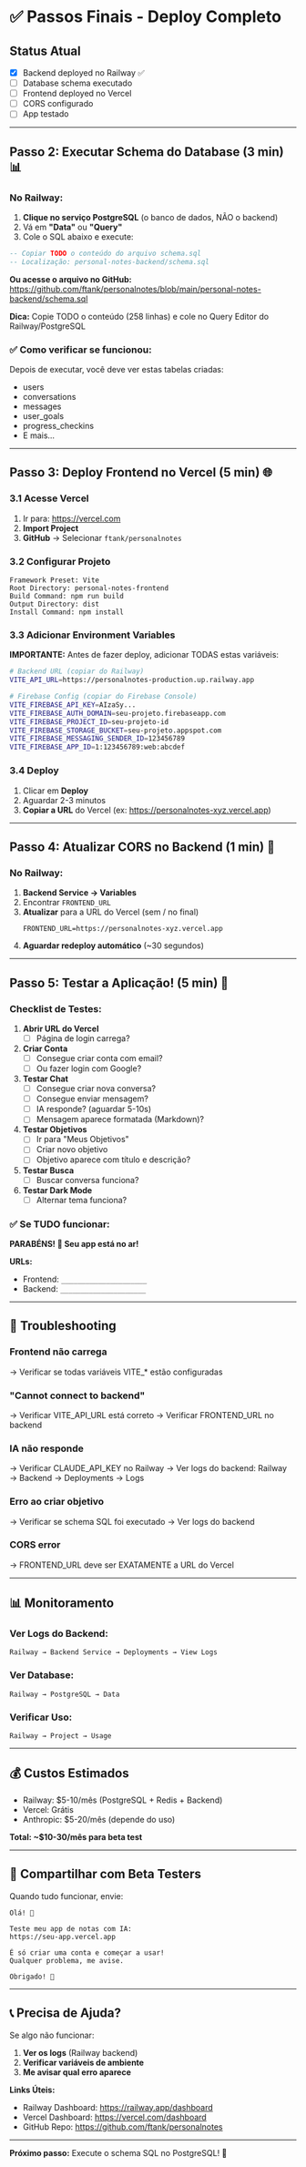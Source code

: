 # ✅ Passos Finais - Deploy Completo

## Status Atual
- [x] Backend deployed no Railway ✅
- [ ] Database schema executado
- [ ] Frontend deployed no Vercel
- [ ] CORS configurado
- [ ] App testado

---

## Passo 2: Executar Schema do Database (3 min) 📊

### No Railway:

1. **Clique no serviço PostgreSQL** (o banco de dados, NÃO o backend)
2. Vá em **"Data"** ou **"Query"**
3. Cole o SQL abaixo e execute:

```sql
-- Copiar TODO o conteúdo do arquivo schema.sql
-- Localização: personal-notes-backend/schema.sql
```

**Ou acesse o arquivo no GitHub:**
https://github.com/ftank/personalnotes/blob/main/personal-notes-backend/schema.sql

**Dica:** Copie TODO o conteúdo (258 linhas) e cole no Query Editor do Railway/PostgreSQL

### ✅ Como verificar se funcionou:

Depois de executar, você deve ver estas tabelas criadas:
- users
- conversations
- messages
- user_goals
- progress_checkins
- E mais...

---

## Passo 3: Deploy Frontend no Vercel (5 min) 🌐

### 3.1 Acesse Vercel

1. Ir para: https://vercel.com
2. **Import Project**
3. **GitHub** → Selecionar `ftank/personalnotes`

### 3.2 Configurar Projeto

```
Framework Preset: Vite
Root Directory: personal-notes-frontend
Build Command: npm run build
Output Directory: dist
Install Command: npm install
```

### 3.3 Adicionar Environment Variables

**IMPORTANTE:** Antes de fazer deploy, adicionar TODAS estas variáveis:

```bash
# Backend URL (copiar do Railway)
VITE_API_URL=https://personalnotes-production.up.railway.app

# Firebase Config (copiar do Firebase Console)
VITE_FIREBASE_API_KEY=AIzaSy...
VITE_FIREBASE_AUTH_DOMAIN=seu-projeto.firebaseapp.com
VITE_FIREBASE_PROJECT_ID=seu-projeto-id
VITE_FIREBASE_STORAGE_BUCKET=seu-projeto.appspot.com
VITE_FIREBASE_MESSAGING_SENDER_ID=123456789
VITE_FIREBASE_APP_ID=1:123456789:web:abcdef
```

### 3.4 Deploy

1. Clicar em **Deploy**
2. Aguardar 2-3 minutos
3. **Copiar a URL** do Vercel (ex: https://personalnotes-xyz.vercel.app)

---

## Passo 4: Atualizar CORS no Backend (1 min) 🔄

### No Railway:

1. **Backend Service → Variables**
2. Encontrar `FRONTEND_URL`
3. **Atualizar** para a URL do Vercel (sem / no final)
   ```
   FRONTEND_URL=https://personalnotes-xyz.vercel.app
   ```
4. **Aguardar redeploy automático** (~30 segundos)

---

## Passo 5: Testar a Aplicação! (5 min) 🧪

### Checklist de Testes:

1. **Abrir URL do Vercel**
   - [ ] Página de login carrega?

2. **Criar Conta**
   - [ ] Consegue criar conta com email?
   - [ ] Ou fazer login com Google?

3. **Testar Chat**
   - [ ] Consegue criar nova conversa?
   - [ ] Consegue enviar mensagem?
   - [ ] IA responde? (aguardar 5-10s)
   - [ ] Mensagem aparece formatada (Markdown)?

4. **Testar Objetivos**
   - [ ] Ir para "Meus Objetivos"
   - [ ] Criar novo objetivo
   - [ ] Objetivo aparece com título e descrição?

5. **Testar Busca**
   - [ ] Buscar conversa funciona?

6. **Testar Dark Mode**
   - [ ] Alternar tema funciona?

### ✅ Se TUDO funcionar:

**PARABÉNS! 🎉 Seu app está no ar!**

**URLs:**
- Frontend: `_____________________`
- Backend: `_____________________`

---

## 🐛 Troubleshooting

### Frontend não carrega
→ Verificar se todas variáveis VITE_* estão configuradas

### "Cannot connect to backend"
→ Verificar VITE_API_URL está correto
→ Verificar FRONTEND_URL no backend

### IA não responde
→ Verificar CLAUDE_API_KEY no Railway
→ Ver logs do backend: Railway → Backend → Deployments → Logs

### Erro ao criar objetivo
→ Verificar se schema SQL foi executado
→ Ver logs do backend

### CORS error
→ FRONTEND_URL deve ser EXATAMENTE a URL do Vercel

---

## 📊 Monitoramento

### Ver Logs do Backend:
```
Railway → Backend Service → Deployments → View Logs
```

### Ver Database:
```
Railway → PostgreSQL → Data
```

### Verificar Uso:
```
Railway → Project → Usage
```

---

## 💰 Custos Estimados

- Railway: $5-10/mês (PostgreSQL + Redis + Backend)
- Vercel: Grátis
- Anthropic: $5-20/mês (depende do uso)

**Total: ~$10-30/mês para beta test**

---

## 🎉 Compartilhar com Beta Testers

Quando tudo funcionar, envie:

```
Olá! 👋

Teste meu app de notas com IA:
https://seu-app.vercel.app

É só criar uma conta e começar a usar!
Qualquer problema, me avise.

Obrigado! 🚀
```

---

## 📞 Precisa de Ajuda?

Se algo não funcionar:

1. **Ver os logs** (Railway backend)
2. **Verificar variáveis de ambiente**
3. **Me avisar qual erro aparece**

**Links Úteis:**
- Railway Dashboard: https://railway.app/dashboard
- Vercel Dashboard: https://vercel.com/dashboard
- GitHub Repo: https://github.com/ftank/personalnotes

---

**Próximo passo:** Execute o schema SQL no PostgreSQL! 🚀
